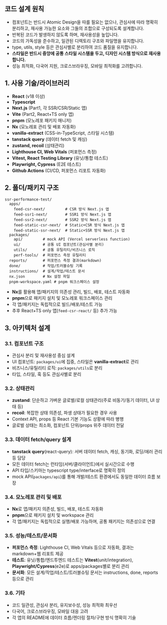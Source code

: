 ## 코드 설계 원칙

- 컴포넌트는 반드시 Atomic Design을 따를 필요는 없으나, 관심사에 따라 명확히 분리하고, 재사용 가능한 요소와 그들의 조합으로 구성되도록 설계합니다.
- 반복된 코드가 발생하지 않도록 하며, 재사용성을 높입니다.
- 코드의 가독성을 준수하고, 일관된 디렉토리 구조와 파일명을 유지합니다.
- type, utils, style 등은 관심사별로 분리하여 코드 품질을 유지합니다.
- **스타일은 반드시 중앙에 공통 스타일 시스템을 두고, 디자인 시스템 방식으로 재사용합니다.**
- 성능 최적화, 다국어 지원, 크로스브라우징, 모바일 최적화를 고려합니다.

## 1. 사용 기술/라이브러리

- **React** (v18 이상)
- **Typescript**
- **Next.js** (Part1, 각 SSR/CSR/Static 앱)
- **Vite** (Part2, React+TS only 앱)
- **pnpm** (모노레포 패키지 매니저)
- **Nx** (모노레포 관리 및 배포 자동화)
- **vanilla-extract** (CSS-in-TypeScript, 스타일 시스템)
- **tanstack query** (데이터 fetch 및 캐싱)
- **zustand, recoil** (상태관리)
- **Lighthouse CI, Web Vitals** (퍼포먼스 측정)
- **Vitest, React Testing Library** (유닛/통합 테스트)
- **Playwright, Cypress** (E2E 테스트)
- **Github Actions** (CI/CD, 퍼포먼스 리포트 자동화)

## 2. 폴더/패키지 구조

```
ssr-performance-test/
  apps/
    feed-csr-next/         # CSR 방식 Next.js 앱
    feed-ssr1-next/        # SSR1 방식 Next.js 앱
    feed-ssr2-next/        # SSR2 방식 Next.js 앱
    feed-static-csr-next/  # Static+CSR 방식 Next.js 앱
    feed-static-ssr-next/  # Static+SSR 방식 Next.js 앱
  packages/
    api/         # mock API (Vercel serverless function)
    ui/          # 공통 UI 컴포넌트(관심사별 분리)
    utils/       # 공통 유틸리티/비즈니스 로직
    perf-tools/  # 퍼포먼스 측정 유틸리티
  reports/       # 퍼포먼스 측정 결과(markdown)
  done/          # 작업/트러블슈팅 기록
  instructions/  # 설계/작업/테스트 문서
  nx.json        # Nx 설정 파일
  pnpm-workspace.yaml # pnpm 워크스페이스 설정
```

- **Nx**를 활용해 앱/패키지의 의존성 관리, 빌드, 배포, 테스트 자동화
- **pnpm**으로 패키지 설치 및 모노레포 워크스페이스 관리
- 각 앱/패키지는 독립적으로 빌드/배포/테스트 가능
- 추후 React+TS only 앱(`feed-csr-react/` 등) 추가 가능

## 3. 아키텍처 설계

### 3.1. 컴포넌트 구조

- 관심사 분리 및 재사용성 중심 설계
- UI 컴포넌트: `packages/ui`에 집중, 스타일은 **vanilla-extract**로 관리
- 비즈니스/유틸리티 로직: `packages/utils`로 분리
- 타입, 스타일, 훅 등도 관심사별로 분리

### 3.2. 상태관리

- **zustand**: 단순하고 가벼운 글로벌/로컬 상태관리(주로 비동기/동기 데이터, UI 상태 등)
- **recoil**: 복잡한 상태 의존성, 파생 상태가 필요한 경우 사용
- Context API, props 등 React 기본 기능도 상황에 따라 병행
- 글로벌 상태는 최소화, 컴포넌트 단위/props 위주 데이터 전달

### 3.3. 데이터 fetch/query 설계

- **tanstack query**(react-query): 서버 데이터 fetch, 캐싱, 동기화, 로딩/에러 관리 등 담당
- 모든 데이터 fetch는 런타임(서버/클라이언트)에서 실시간으로 수행
- API 타입/스키마는 typescript type/interface로 명확히 정의
- mock API(`packages/api`)를 통해 개발/테스트 환경에서도 동일한 데이터 흐름 보장

### 3.4. 모노레포 관리 및 배포

- **Nx**로 앱/패키지 의존성, 빌드, 배포, 테스트 자동화
- **pnpm**으로 패키지 설치 및 workspace 관리
- 각 앱/패키지는 독립적으로 실행/배포 가능하며, 공통 패키지는 의존성으로 연결

### 3.5. 성능/테스트/문서화

- **퍼포먼스 측정**: Lighthouse CI, Web Vitals 등으로 자동화, 결과는 markdown+웹 리포트 제공
- **테스트**: 유닛/통합/엔드투엔드 테스트는 **Vitest**(unit/integration), **Playwright/Cypress**(e2e)로 apps/packages별로 분리 관리
- **문서화**: 모든 설계/작업/테스트/트러블슈팅 문서는 instructions, done, reports 등으로 관리

### 3.6. 기타

- 코드 일관성, 관심사 분리, 유지보수성, 성능 최적화 최우선
- 다국어, 크로스브라우징, 모바일 대응 고려
- 각 앱의 README에 데이터 흐름/렌더링 절차/구현 방식 명확히 기술
